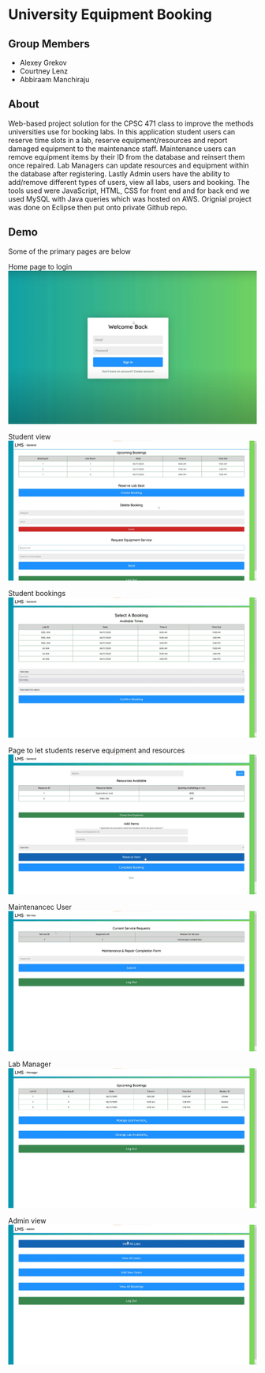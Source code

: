 # University Equipment Booking

## Group Members 

- Alexey Grekov
- Courtney Lenz
- Abbiraam Manchiraju

## About

Web-based project solution for the CPSC 471 class to improve the methods universities use for booking labs. In this application student users can reserve time slots in a lab, reserve equipment/resources and report damaged equipment to the maintenance staff. Maintenance users can remove equipment items by their ID from the database and reinsert them once repaired. Lab Managers can update resources and equipment within the database after registering. Lastly Admin users have the ability to add/remove different types of users, view all labs, users and booking. The tools used were JavaScript, HTML, CSS for front end and for back end we used MySQL with Java queries which was hosted on AWS. Orignial project was done on Eclipse then put onto private Github repo.

## Demo
Some of the primary pages are below

Home page to login
![Home page](images/home.png)

Student view
![Student view](images/student.png)

Student bookings
![Bookings](images/booking.png)

Page to let students reserve equipment and resources
![Equipment/Resources](images/resoure_equipment.png)

Maintenancec User
![Maintenance User](images/maintenance.png)

Lab Manager
![Lab Manager](images/lab_manager.png)

Admin view
![Admin view](images/admin.png)